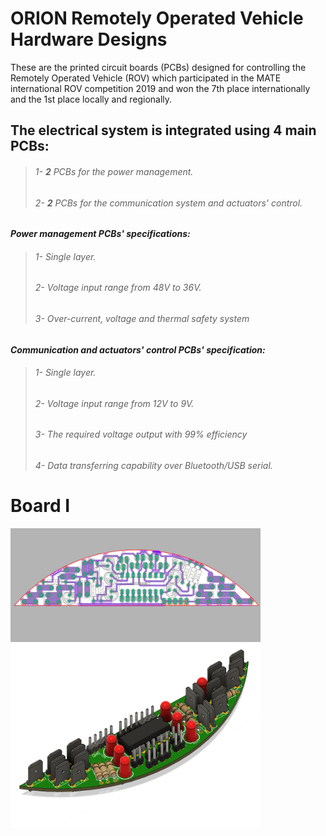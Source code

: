 # ORION Remotely Operated Vehicle Hardware Designs

These are the printed circuit boards (PCBs) designed for controlling the Remotely Operated Vehicle (ROV) which participated in the MATE international ROV competition 2019 and won the 7th place internationally and the 1st place locally and regionally.

## The electrical system is integrated using 4 main PCBs:
> ###### 1- **2** PCBs for the power management.
> ###### 2- **2** PCBs for the communication system and actuators' control.


***Power management PCBs' specifications:***
> ###### 1- Single layer.
> ###### 2- Voltage input range from 48V to 36V. 
> ###### 3- Over-current, voltage and thermal safety system

***Communication and actuators' control PCBs' specification:***
> ###### 1- Single layer.
> ###### 2- Voltage input range from 12V to 9V.
> ###### 3- The required voltage output with 99% efficiency
> ###### 4- Data transferring capability over Bluetooth/USB serial.

# Board I
<img src = "img/Board_I_PCB.png" width ="400" /> <img src = "img/Board_I_3D.png" width ="400" />

